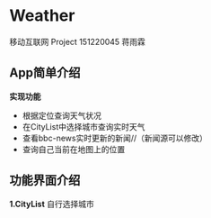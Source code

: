 # Weather
移动互联网 Project
151220045 蒋雨霖

## App简单介绍
**实现功能**
* 根据定位查询天气状况
* 在CityList中选择城市查询实时天气
* 查看bbc-news实时更新的新闻//（新闻源可以修改）
* 查询自己当前在地图上的位置

## 功能界面介绍
**1.CityList**
自行选择城市

